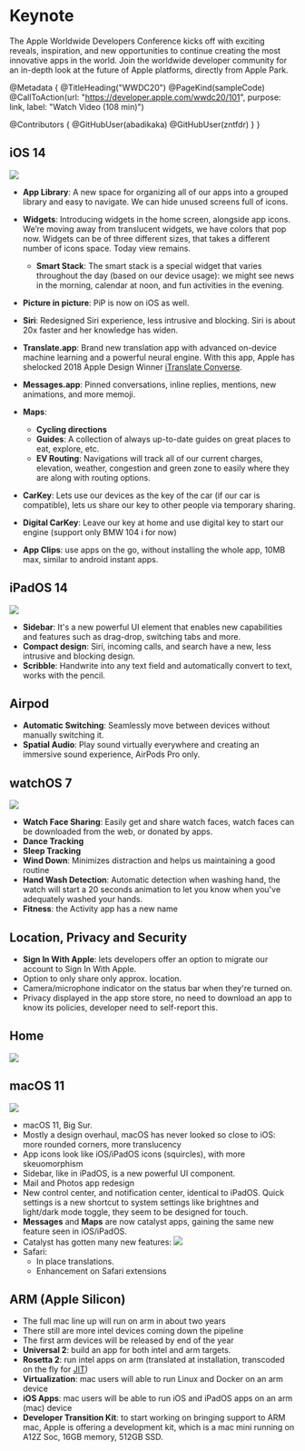 # Keynote

The Apple Worldwide Developers Conference kicks off with exciting reveals, inspiration, and new opportunities to continue creating the most innovative apps in the world. Join the worldwide developer community for an in-depth look at the future of Apple platforms, directly from Apple Park.

@Metadata {
   @TitleHeading("WWDC20")
   @PageKind(sampleCode)
   @CallToAction(url: "https://developer.apple.com/wwdc20/101", purpose: link, label: "Watch Video (108 min)")

   @Contributors {
      @GitHubUser(abadikaka)
      @GitHubUser(zntfdr)
   }
}



## iOS 14

![][iosImage]

- **App Library**: A new space for organizing all of our apps into a grouped library and easy to navigate. We can hide unused screens full of icons.
- **Widgets**: Introducing widgets in the home screen, alongside app icons. We’re moving away from translucent widgets, we have colors that pop now. Widgets can be of three different sizes, that takes a different number of icons space. Today view remains.
  - **Smart Stack**: The smart stack is a special widget that varies throughout the day (based on our device usage): we might see news in the morning, calendar at noon, and fun activities in the evening.

- **Picture in picture**: PiP is now on iOS as well.
- **Siri**: Redesigned Siri experience, less intrusive and blocking. Siri is about 20x faster and her knowledge has widen.
- **Translate.app**: Brand new translation app with advanced on-device machine learning and a powerful neural engine. With this app, Apple has shelocked 2018 Apple Design Winner [iTranslate Converse][iTranslateApp].
- **Messages.app**: Pinned conversations, inline replies, mentions, new animations, and more memoji.
- **Maps**: 
  - **Cycling directions**
  - **Guides**: A collection of always up-to-date guides on great places to eat, explore, etc.
  - **EV Routing**: Navigations will track all of our current charges, elevation, weather, congestion and green zone to easily where they are along with routing options.

- **CarKey**: Lets use our devices as the key of the car (if our car is compatible), lets us share our key to other people via temporary sharing.
- **Digital CarKey**: Leave our key at home and use digital key to start our engine (support only BMW 104 i for now)
- **App Clips**: use apps on the go, without installing the whole app, 10MB max, similar to android instant apps.

## iPadOS 14

![][ipadosImage]

- **Sidebar**: It's a new powerful UI element that enables new capabilities and features such as drag-drop, switching tabs and more.
- **Compact design**: Siri, incoming calls, and search have a new, less intrusive and blocking design.
- **Scribble**: Handwrite into any text field and automatically convert to text, works with the pencil.

## Airpod
- **Automatic Switching**: Seamlessly move between devices without manually switching it.
- **Spatial Audio**: Play sound virtually everywhere and creating an immersive sound experience, AirPods Pro only.

## watchOS 7

![][watchosImage]

- **Watch Face Sharing**: Easily get and share watch faces, watch faces can be downloaded from the web, or donated by apps.
- **Dance Tracking**
- **Sleep Tracking**
- **Wind Down**: Minimizes distraction and helps us maintaining a good routine
- **Hand Wash Detection**: Automatic detection when washing hand, the watch will start a 20 seconds animation to let you know when you've adequately washed your hands.
- **Fitness**: the Activity app has a new name

## Location, Privacy and Security
- **Sign In With Apple**: lets developers offer an option to migrate our account to Sign In With Apple.
- Option to only share only approx. location.
- Camera/microphone indicator on the status bar when they're turned on.
- Privacy displayed in the app store store, no need to download an app to know its policies, developer need to self-report this.

## Home

![][homeImage]

## macOS 11

![][macosImage]

- macOS 11, Big Sur.
- Mostly a design overhaul, macOS has never looked so close to iOS: more rounded corners, more translucency
- App icons look like iOS/iPadOS icons (squircles), with more skeuomorphism
- Sidebar, like in iPadOS, is a new powerful UI component.
- Mail and Photos app redesign
- New control center, and notification center, identical to iPadOS. Quick settings is a new shortcut to system settings like brightnes and light/dark mode toggle, they seem to be designed for touch.
- **Messages** and **Maps** are now catalyst apps, gaining the same new feature seen in iOS/iPadOS.
- Catalyst has gotten many new features:
![][catalystImage]
- Safari:
  - In place translations.
  - Enhancement on Safari extensions

## ARM (Apple Silicon)

- The full mac line up will run on arm in about two years
- There still are more intel devices coming down the pipeline
- The first arm devices will be released by end of the year
- **Universal 2**: build an app for both intel and arm targets.
- **Rosetta 2**: run intel apps on arm (translated at installation, transcoded on the fly for [JIT](https://en.wikipedia.org/wiki/Just-in-time_compilation))
- **Virtualization**: mac users will able to run Linux and Docker on an arm device
- **iOS Apps**: mac users will be able to run iOS and iPadOS apps on an arm (mac) device
- **Developer Transition Kit**: to start working on bringing support to ARM mac, Apple is offering a development kit, which is a mac mini running on A12Z Soc, 16GB memory,  512GB SSD.

[iTranslateApp]: https://apps.apple.com/us/app/itranslate-converse/id1241264761

[iosImage]: ios.jpeg
[ipadosImage]: ipados.jpg
[watchosImage]: watchos.png
[homeImage]: home.jpg
[macosImage]: macos.jpg
[catalystImage]: catalyst.jpeg